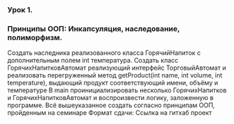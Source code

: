 ### Урок 1. 
### Принципы ООП: Инкапсуляция, наследование, полиморфизм.
  
  Создать наследника реализованного класса ГорячийНапиток 
  с дополнительным полем int температура.
  Создать класс ГорячихНапитковАвтомат реализующий интерфейс ТорговыйАвтомат 
  и реализовать перегруженный метод 
  getProduct(int name, int volume, int temperature), 
  выдающий продукт соответствующий имени, объёму и температуре
  В main проинициализировать несколько ГорячихНапитков и ГорячихНапитковАвтомат 
  и воспроизвести логику, заложенную в программе.
  Всё вышеуказанное создать согласно принципам ООП, пройденным на семинаре
  Формат сдачи:
  Ссылка на гитхаб проект